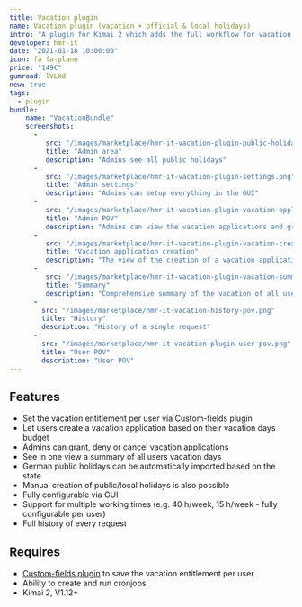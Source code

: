 ```yaml
---
title: Vacation plugin
name: Vacation plugin (vacation + official & local holidays)
intro: "A plugin for Kimai 2 which adds the full workflow for vacation + official & local holidays"
developer: hmr-it
date: "2021-01-18 10:00:00"
icon: fa fa-plane
price: "149€"
gumroad: lVLXd
new: true
tags:
  - plugin
bundle:
    name: "VacationBundle"
    screenshots:
      - 
         src: "/images/marketplace/hmr-it-vacation-plugin-public-holiday.png"
         title: "Admin area"
         description: "Admins see all public holidays" 
      - 
         src: "/images/marketplace/hmr-it-vacation-plugin-settings.png"
         title: "Admin settings"
         description: "Admins can setup everything in the GUI"
      - 
         src: "/images/marketplace/hmr-it-vacation-plugin-vacation-applications.png"
         title: "Admin POV"
         description: "Admins can view the vacation applications and grant or deny them"
      - 
         src: "/images/marketplace/hmr-it-vacation-plugin-vacation-create.png"
         title: "Vacation application creation"
         description: "The view of the creation of a vacation application"
      - 
         src: "/images/marketplace/hmr-it-vacation-plugin-vacation-summary.png"
         title: "Summary"
         description: "Comprehensive summary of the vacation of all users"
      -
        src: "/images/marketplace/hmr-it-vacation-history-pov.png"
        title: "History"
        description: "History of a single request"
      -
        src: "/images/marketplace/hmr-it-vacation-plugin-user-pov.png"
        title: "User POV"
        description: "User POV"
---
```


## Features

- Set the vacation entitlement per user via Custom-fields plugin
- Let users create a vacation application based on their vacation days budget
- Admins can grant, deny or cancel vacation applications
- See in one view a summary of all users vacation days
- German public holidays can be automatically imported based on the state
- Manual creation of public/local holidays is also possible
- Fully configurable via GUI
- Support for multiple working times (e.g. 40 h/week, 15 h/week - fully configurable per user)
- Full history of every request

## Requires

- [Custom-fields plugin](https://www.kimai.org/store/custom-fields-bundle.html) to save the vacation entitlement per user
- Ability to create and run cronjobs
- Kimai 2, V1.12+
